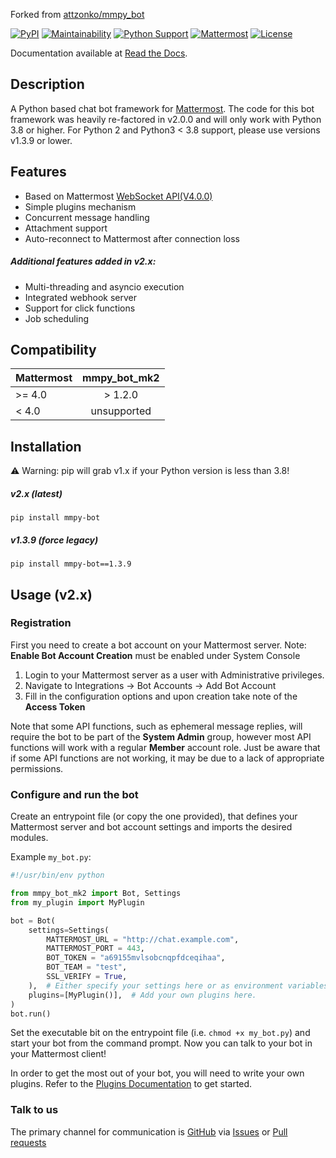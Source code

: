 Forked from [attzonko/mmpy_bot](https://github.com/attzonko/mmpy_bot)


[![PyPI](https://badge.fury.io/py/mmpy-bot-mk2.svg)](https://pypi.org/project/mmpy-bot-mk2/)
[![Maintainability](https://api.codeclimate.com/v1/badges/809c8d66aea982d9e3da/maintainability)](https://codeclimate.com/github/movax01h/mmpy_bot_mk2/maintainability)
[![Python Support](https://img.shields.io/pypi/pyversions/mmpy-bot-mk2.svg)](https://pypi.org/project/mmpy-bot-mk2/)
[![Mattermost](https://img.shields.io/badge/mattermost-4.0+-blue.svg)](http://www.mattermost.org)
[![License](https://img.shields.io/badge/license-MIT-green.svg)](https://pypi.org/project/mmpy-bot-mk2/)


Documentation available at [Read the Docs](https://mmpy-bot-mk2.readthedocs.org/).


## Description

A Python based chat bot framework for [Mattermost](http://www.mattermost.org). The code for
this bot framework was heavily re-factored in v2.0.0 and will only work with Python 3.8 or higher.
For Python 2 and Python3 < 3.8 support, please use versions v1.3.9 or lower.

## Features
- Based on Mattermost [WebSocket API(V4.0.0)](https://api.mattermost.com)
- Simple plugins mechanism
- Concurrent message handling
- Attachment support
- Auto-reconnect to Mattermost after connection loss

##### Additional features added in v2.x:
- Multi-threading and asyncio execution
- Integrated webhook server
- Support for click functions
- Job scheduling

## Compatibility

|    Mattermost    |  mmpy_bot_mk2   |
|------------------|:---------------:|
|     >= 4.0       |  > 1.2.0        |
|     <  4.0       | unsupported     |


## Installation
:warning: Warning: pip will grab v1.x if your Python version is less than 3.8!

##### v2.x (latest)
```
pip install mmpy-bot
```

##### v1.3.9 (force legacy)
```
pip install mmpy-bot==1.3.9
```

## Usage (v2.x)

### Registration

First you need to create a bot account on your Mattermost server.
Note: **Enable Bot Account Creation** must be enabled under System Console
1. Login to your Mattermost server as a user with Administrative privileges.
1. Navigate to Integrations -> Bot Accounts -> Add Bot Account
1. Fill in the configuration options and upon creation take note of the **Access Token**

Note that some API functions, such as ephemeral message replies, will require the bot to be part of the **System Admin** group,
however most API functions will work with a regular **Member** account role. Just be aware that if some API functions are not working, it
may be due to a lack of appropriate permissions.


### Configure and run the bot

Create an entrypoint file (or copy the one provided), that defines your Mattermost server and bot account settings and imports
the desired modules.

Example `my_bot.py`:

```python
#!/usr/bin/env python

from mmpy_bot_mk2 import Bot, Settings
from my_plugin import MyPlugin

bot = Bot(
    settings=Settings(
        MATTERMOST_URL = "http://chat.example.com",
        MATTERMOST_PORT = 443,
        BOT_TOKEN = "a69155mvlsobcnqpfdceqihaa",
        BOT_TEAM = "test",
        SSL_VERIFY = True,
    ),  # Either specify your settings here or as environment variables.
    plugins=[MyPlugin()],  # Add your own plugins here.
)
bot.run()
```

Set the executable bit on the entrypoint file (i.e. `chmod +x my_bot.py`) and start your bot from the command prompt. Now you can talk to your bot in your Mattermost client!

In order to get the most out of your bot, you will need to write your own plugins. Refer to the [Plugins Documentation](https://mmpy-bot-mk2.readthedocs.io/en/latest/plugins.html) to get started.

### Talk to us

The primary channel for communication is [GitHub](https://github.com/movax01h/mmpy_bot_mk2)
via [Issues](https://github.com/movax01h/mmpy_bot_mk2/issues)
or [Pull requests](https://github.com/movax01h/mmpy_bot_mk2/pulls)
